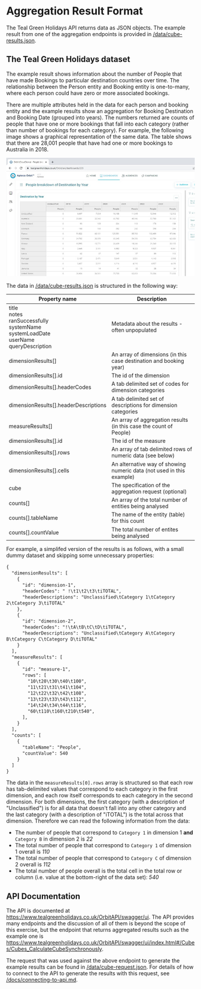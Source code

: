 # Aggregation Result Format

The Teal Green Holidays API returns data as JSON objects.  The example result from one of the aggregation endpoints is provided in [/data/cube-results.json](../data/cube-results.json).

## The Teal Green Holidays dataset

The example result shows information about the number of People that have made Bookings to particular destination countries over time.  The relationship between the Person entity and Booking entity is one-to-many, where each person could have zero or more associated bookings.

There are multiple attributes held in the data for each person and booking entity and the example results show an aggregation for Booking Destination and Booking Date (grouped into years).  The numbers returned are counts of people that have one or more bookings that fall into each category (rather than number of bookings for each category).  For example, the following image shows a graphical representation of the same data.  The table shows that there are 28,001 people that have had one or more bookings to Australia in 2018.

![Destination By Year](./destination-by-year.jpg)

The data in [/data/cube-results.json](../data/cube-results.json) is structured in the following way:

| Property name                                                                                     | Description                                                           |
| ---                                                                                               | ----                                                                  |
| title<br>notes<br>ranSuccessfully<br>systemName<br>systemLoadDate<br>userName<br>queryDescription | Metadata about the results - often unpopulated                        |
| dimensionResults[]                                                                                | An array of dimensions (in this case destination and booking year)    |
| dimensionResults[].id                                                                             | The id of the dimension                                               |
| dimensionResults[].headerCodes                                                                    | A tab delimited set of codes for dimension categories                 |
| dimensionResults[].headerDescriptions                                                             | A tab delimited set of descriptions for dimension categories          |
| measureResults[]                                                                                  | An array of aggregation results (in this case the count of People)    |
| dimensionResults[].id                                                                             | The id of the measure                                                 |
| dimensionResults[].rows                                                                           | An array of tab delimited rows of numeric data (see below)            |
| dimensionResults[].cells                                                                          | An alternative way of showing numeric data (not used in this example) |
| cube                                                                                              | The specification of the aggregation request (optional)               |
| counts[]                                                                                          | An array of the total number of entities being analysed               |
| counts[].tableName                                                                                | The name of the entity (table) for this count                         |
| counts[].countValue                                                                               | The total number of entites being analysed                            |

For example, a simplifed version of the results is as follows, with a small dummy dataset and skipping some unnecessary properties:

```
{
  "dimensionResults": [
    {
      "id": "dimension-1",
      "headerCodes": " !\t1\t2\t3\tiTOTAL",
      "headerDescriptions": "Unclassified\tCategory 1\tCategory 2\tCategory 3\tiTOTAL"
    },
    {
      "id": "dimension-2",
      "headerCodes": "!\tA\tB\tC\tD\tiTOTAL",
      "headerDescriptions": "Unclassified\tCategory A\tCategory B\tCategory C\tCategory D\tiTOTAL"
    }
  ],
  "measureResults": [
    {
      "id": "measure-1",
      "rows": [
        "10\t20\t30\t40\t100",
        "11\t21\t31\t41\t104",
        "12\t22\t32\t42\t108",
        "13\t23\t33\t43\t112",
        "14\t24\t34\t44\t116",
        "60\t110\t160\t210\t540",
      ],
    }
  ],
  "counts": [
    {
      "tableName": "People",
      "countValue": 540
    }
  ]
}
```

The data in the `measureResults[0].rows` array is structured so that each row has tab-delimited values that correspond to each category in the first dimension, and each row itself corresponds to each category in the second dimension.  For both dimensions, the first category (with a description of "Unclassified") is for all data that doesn't fall into any other category and the last category (with a description of "iTOTAL") is the total across that dimension. Therefore we can read the following information from the data:

- The number of people that correspond to `Category 1` in dimension 1 **and** `Category B` in dimension 2 is *22*
- The total number of people that correspond to `Category 1` of dimension 1 overall is *110*
- The total number of people that correspond to `Category C` of dimension 2 overall is *112*
- The total number of people overall is the total cell in the total row or column (i.e. value at the bottom-right of the data set): *540*

## API Documentation

The API is documented at https://www.tealgreenholidays.co.uk/OrbitAPI/swagger/ui.  The API provides many endpoints and the discussion of all of them is beyond the scope of this exercise, but the endpoint that returns aggregated results such as the example one is https://www.tealgreenholidays.co.uk/OrbitAPI/swagger/ui/index.html#/Cubes/Cubes_CalculateCubeSynchronously.

The request that was used against the above endpoint to generate the example results can be found in [/data/cube-request.json](../data/cube-request.json).  For details of how to connect to the API to generate the results with this request, see [/docs/connecting-to-api.md](./connecting-to-api.md).
